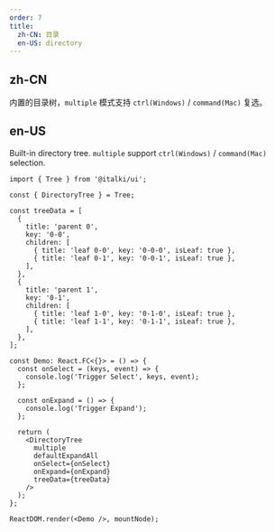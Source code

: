 ```yaml
---
order: 7
title:
  zh-CN: 目录
  en-US: directory
---
```


## zh-CN

内置的目录树，`multiple` 模式支持 `ctrl(Windows)` / `command(Mac)` 复选。

## en-US

Built-in directory tree. `multiple` support `ctrl(Windows)` / `command(Mac)` selection.

```tsx
import { Tree } from '@italki/ui';

const { DirectoryTree } = Tree;

const treeData = [
  {
    title: 'parent 0',
    key: '0-0',
    children: [
      { title: 'leaf 0-0', key: '0-0-0', isLeaf: true },
      { title: 'leaf 0-1', key: '0-0-1', isLeaf: true },
    ],
  },
  {
    title: 'parent 1',
    key: '0-1',
    children: [
      { title: 'leaf 1-0', key: '0-1-0', isLeaf: true },
      { title: 'leaf 1-1', key: '0-1-1', isLeaf: true },
    ],
  },
];

const Demo: React.FC<{}> = () => {
  const onSelect = (keys, event) => {
    console.log('Trigger Select', keys, event);
  };

  const onExpand = () => {
    console.log('Trigger Expand');
  };

  return (
    <DirectoryTree
      multiple
      defaultExpandAll
      onSelect={onSelect}
      onExpand={onExpand}
      treeData={treeData}
    />
  );
};

ReactDOM.render(<Demo />, mountNode);
```
